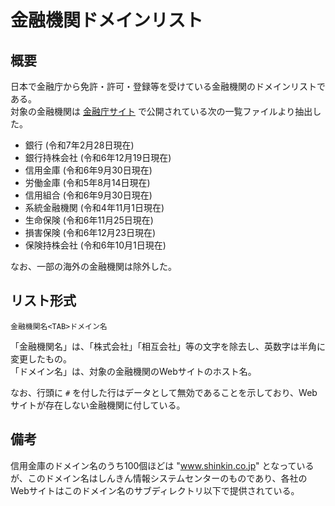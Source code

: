 # 金融機関ドメインリスト

## 概要

日本で金融庁から免許・許可・登録等を受けている金融機関のドメインリストである。  
対象の金融機関は [金融庁サイト](https://www.fsa.go.jp/menkyo/menkyo.html) で公開されている次の一覧ファイルより抽出した。

- 銀行 (令和7年2月28日現在)
- 銀行持株会社 (令和6年12月19日現在)
- 信用金庫 (令和6年9月30日現在)
- 労働金庫 (令和5年8月14日現在)
- 信用組合 (令和6年9月30日現在)
- 系統金融機関 (令和4年11月1日現在)
- 生命保険 (令和6年11月25日現在)
- 損害保険 (令和6年12月23日現在)
- 保険持株会社 (令和6年10月1日現在)

なお、一部の海外の金融機関は除外した。


## リスト形式

```
金融機関名<TAB>ドメイン名
```

「金融機関名」は、「株式会社」「相互会社」等の文字を除去し、英数字は半角に変更したもの。  
「ドメイン名」は、対象の金融機関のWebサイトのホスト名。

なお、行頭に `#` を付した行はデータとして無効であることを示しており、Webサイトが存在しない金融機関に付している。


## 備考

信用金庫のドメイン名のうち100個ほどは "www.shinkin.co.jp" となっているが、このドメイン名はしんきん情報システムセンターのものであり、各社のWebサイトはこのドメイン名のサブディレクトリ以下で提供されている。
